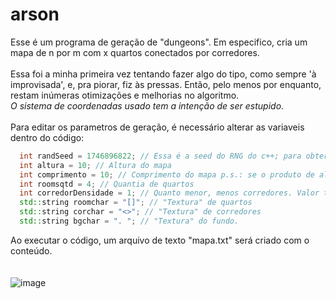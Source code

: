 # arson
Esse é um programa de geração de "dungeons". Em especifico, cria um mapa de n por m com x quartos conectados por corredores.
<br><br>
Essa foi a minha primeira vez tentando fazer algo do tipo, como sempre 'à improvisada', e, pra piorar, fiz às pressas. Então, pelo menos por enquanto, restam inúmeras otimizações e melhorias no algoritmo.<br>
*O sistema de coordenadas usado tem a intenção de ser estupido*.
<br><br>
Para editar os parametros de geração, é necessário alterar as variaveis dentro do código:

```cpp
  int randSeed = 1746896822; // Essa é a seed do RNG do c++; para obter um numero aleatório toda vez, substitua o numero por "std::time(nullptr)"
  int altura = 10; // Altura do mapa 
  int comprimento = 10; // Comprimento do mapa p.s.: se o produto de altura e comprimento for maior que 2^15, a geração de mapa falhará parcialmente.
  int roomsqtd = 4; // Quantia de quartos
  int corredorDensidade = 1; // Quanto menor, menos corredores. Valor tem que ser maior que 0.
  std::string roomchar = "[]"; // "Textura" de quartos
  std::string corchar = "<>"; // "Textura" de corredores
  std::string bgchar = ". "; // "Textura" do fundo.
```

Ao executar o código, um arquivo de texto "mapa.txt" será criado com o conteúdo.<br><br><br>
![image](https://github.com/user-attachments/assets/b223611d-a984-4d26-98f6-b2c159ed518f)
